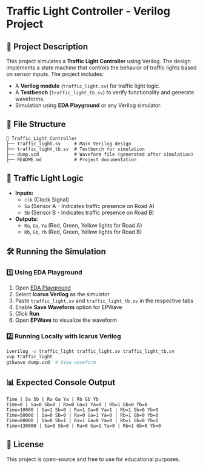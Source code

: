 # Traffic Light Controller - Verilog Project

## 📌 Project Description
This project simulates a **Traffic Light Controller** using Verilog. The design implements a state machine that controls the behavior of traffic lights based on sensor inputs. The project includes:
- A **Verilog module** (`traffic_light.sv`) for traffic light logic.
- A **Testbench** (`traffic_light_tb.sv`) to verify functionality and generate waveforms.
- Simulation using **EDA Playground** or any Verilog simulator.

## 📁 File Structure
```
📂 Traffic_Light_Controller
├── traffic_light.sv     # Main Verilog design
├── traffic_light_tb.sv  # Testbench for simulation
├── dump.vcd             # Waveform file (generated after simulation)
├── README.md            # Project documentation
```

## 🚦 Traffic Light Logic
- **Inputs:**
  - `clk` (Clock Signal)
  - `Sa` (Sensor A - Indicates traffic presence on Road A)
  - `Sb` (Sensor B - Indicates traffic presence on Road B)
- **Outputs:**
  - `Ra`, `Ga`, `Ya` (Red, Green, Yellow lights for Road A)
  - `Rb`, `Gb`, `Yb` (Red, Green, Yellow lights for Road B)

## 🛠️ Running the Simulation
### 1️⃣ Using EDA Playground
1. Open [EDA Playground](https://www.edaplayground.com/)
2. Select **Icarus Verilog** as the simulator
3. Paste `traffic_light.sv` and `traffic_light_tb.sv` in the respective tabs
4. Enable **Save Waveform** option for EPWave
5. Click **Run**
6. Open **EPWave** to visualize the waveform

### 2️⃣ Running Locally with Icarus Verilog
```sh
iverilog -o traffic_light traffic_light.sv traffic_light_tb.sv
vvp traffic_light
gtkwave dump.vcd  # View waveform
```

## 📊 Expected Console Output
```
Time | Sa Sb | Ra Ga Ya | Rb Gb Yb
Time=0 | Sa=0 Sb=0 | Ra=0 Ga=1 Ya=0 | Rb=1 Gb=0 Yb=0
Time=10000 | Sa=1 Sb=0 | Ra=1 Ga=0 Ya=1 | Rb=1 Gb=0 Yb=0
Time=50000 | Sa=0 Sb=0 | Ra=0 Ga=1 Ya=0 | Rb=1 Gb=0 Yb=0
Time=80000 | Sa=0 Sb=1 | Ra=1 Ga=0 Ya=0 | Rb=1 Gb=0 Yb=1
Time=130000 | Sa=0 Sb=0 | Ra=0 Ga=1 Ya=0 | Rb=1 Gb=0 Yb=0
```

## 📜 License
This project is open-source and free to use for educational purposes.

